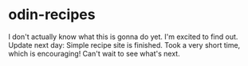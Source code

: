 # odin-recipes
I don't actually know what this is gonna do yet. I'm excited to find out. 
Update next day: Simple recipe site is finished. Took a very short time, which is encouraging! Can't wait to see what's next.